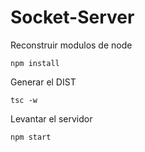 # Socket-Server

Reconstruir modulos de node

```
npm install
```

Generar el DIST

```
tsc -w
```

Levantar el servidor

```
npm start
```
